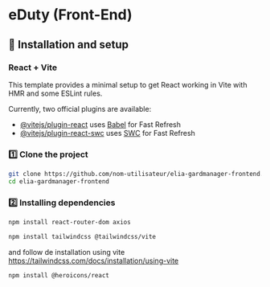 # eDuty (Front-End)



## 🚀 Installation and setup

### React + Vite

This template provides a minimal setup to get React working in Vite with HMR and some ESLint rules.

Currently, two official plugins are available:

- [@vitejs/plugin-react](https://github.com/vitejs/vite-plugin-react/blob/main/packages/plugin-react/README.md) uses [Babel](https://babeljs.io/) for Fast Refresh
- [@vitejs/plugin-react-swc](https://github.com/vitejs/vite-plugin-react-swc) uses [SWC](https://swc.rs/) for Fast Refresh


### 1️⃣ Clone the project
```bash
git clone https://github.com/nom-utilisateur/elia-gardmanager-frontend.git
cd elia-gardmanager-frontend
```
### 2️⃣ Installing dependencies

```bash
npm install react-router-dom axios
```

```bash
npm install tailwindcss @tailwindcss/vite
```
and follow de installation using vite https://tailwindcss.com/docs/installation/using-vite

```bash
npm install @heroicons/react
```
